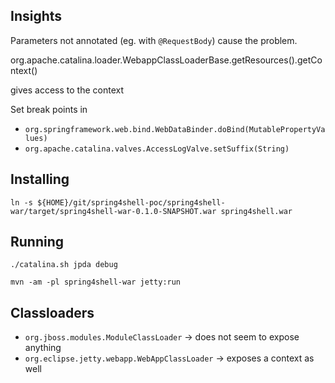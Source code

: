 

## Insights

Parameters not annotated (eg. with `@RequestBody`) cause the problem.

org.apache.catalina.loader.WebappClassLoaderBase.getResources().getContext()

gives access to the context

Set break points in

- `org.springframework.web.bind.WebDataBinder.doBind(MutablePropertyValues)`
- `org.apache.catalina.valves.AccessLogValve.setSuffix(String)`

## Installing

    ln -s ${HOME}/git/spring4shell-poc/spring4shell-war/target/spring4shell-war-0.1.0-SNAPSHOT.war spring4shell.war

## Running

    ./catalina.sh jpda debug

    mvn -am -pl spring4shell-war jetty:run


## Classloaders

- `org.jboss.modules.ModuleClassLoader`
  -> does not seem to expose anything
- `org.eclipse.jetty.webapp.WebAppClassLoader`
  -> exposes a context as well